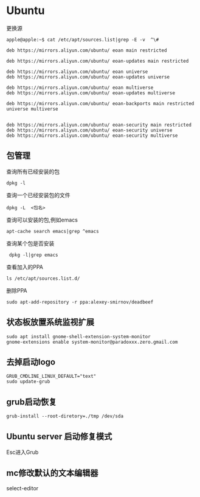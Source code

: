 
Ubuntu
===================================================


更换源
```
apple@apple:~$ cat /etc/apt/sources.list|grep -E -v  ^\#

deb https://mirrors.aliyun.com/ubuntu/ eoan main restricted

deb https://mirrors.aliyun.com/ubuntu/ eoan-updates main restricted

deb https://mirrors.aliyun.com/ubuntu/ eoan universe
deb https://mirrors.aliyun.com/ubuntu/ eoan-updates universe

deb https://mirrors.aliyun.com/ubuntu/ eoan multiverse
deb https://mirrors.aliyun.com/ubuntu/ eoan-updates multiverse

deb https://mirrors.aliyun.com/ubuntu/ eoan-backports main restricted universe multiverse


deb https://mirrors.aliyun.com/ubuntu/ eoan-security main restricted
deb https://mirrors.aliyun.com/ubuntu/ eoan-security universe
deb https://mirrors.aliyun.com/ubuntu/ eoan-security multiverse

```


包管理
-------------------------------------------------
查询所有已经安装的包

```
dpkg -l
```

查询一个已经安装包的文件

```
dpkg -L  <包名>
```


查询可以安装的包,例如emacs

```
apt-cache search emacs|grep ^emacs
```

查询某个包是否安装

```
 dpkg -l|grep emacs
```

查看加入的PPA

```
ls /etc/apt/sources.list.d/
```

删除PPA
```
sudo apt-add-repository -r ppa:alexey-smirnov/deadbeef 
```


状态板放置系统监视扩展
-----------------------------------------------------------

```
sudo apt install gnome-shell-extension-system-monitor 
gnome-extensions enable system-monitor@paradoxxx.zero.gmail.com
```



去掉启动logo
-------------------------------------------------------------

```
GRUB_CMDLINE_LINUX_DEFAULT="text"
sudo update-grub
```

grub启动恢复
------------------------------------------------------------

```
grub-install --root-diretory=./tmp /dev/sda
```

Ubuntu server 启动修复模式
------------------------------------------------------------


Esc进入Grub


mc修改默认的文本编辑器
--------------------------------------------------------------
select-editor
